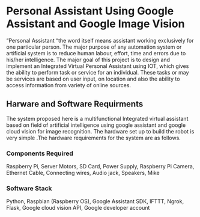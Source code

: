 # Personal Assistant Using Google Assistant and Google Image Vision

“Personal Assistant “the word itself means assistant working exclusively for one particular person. The major purpose of any automation system or artificial system is to reduce human labour, effort, time and errors due to his/her intelligence. The major goal of this project is to design and implement an Integrated Virtual Personal Assistant using IOT, which gives the ability to perform task or service for an individual. These tasks or may be services are based on user input, on location and also the ability to access information from variety of online sources.

## Harware and Software Requirments
The system proposed here is a multifunctional Integrated virtual assistant based on field of artificial intelligence using google assistant and google cloud vision for image recognition. The hardware set up to build the robot is very simple .The hardware requirements for the system are as follows.

### Components Required
Raspberry Pi, Server Motors, SD Card, Power Supply, Raspberry Pi Camera, Ethernet Cable, Connecting wires, Audio jack, Speakers, Mike

### Software Stack
Python, Raspbian (Raspberry OS), Google Assistant SDK, IFTTT, Ngrok, Flask, Google cloud vision API, Google developer account

